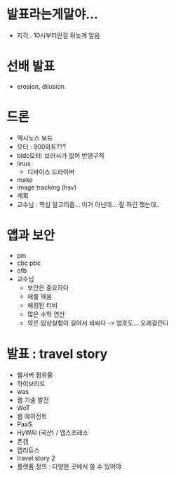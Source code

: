 발표라는게말야...
=================

-	지각.. 10시부터란걸 뒤늦게 알음

선배 발표
=========

-	erosion, dilusion

드론
====

-	엑시노스 보드
-	모터 : 900와트???
-	bldc모터: 브러시가 없어 반영구적
-	linux
	-	디바이스 드라이버
-	make
-	image tracking (hsv)
-	계획
-	교수님 : 핵심 알고리즘... 이거 아닌데... 잘 하긴 했는데..

앱과 보안
=========

-	pin
-	cbc pbc
-	ofb
-	교수님
	-	보안은 중요하다
	-	애를 깨움
	-	해킹된 티비
	-	많은 수학 연산
	-	약은 임상실험이 길어서 비싸다 -> 암호도... 오래걸린다

발표 : travel story
===================

-	웹서버 점유율
-	하이브리드
-	was
-	웹 기술 발전
-	WoT
-	웹 에이전트
-	PaaS
-	HyWAI (국산) / 앱스프레소
-	폰갭
-	맵리듀스
-	travel story 2
-	플랫폼 정의 : 다양한 곳에서 쓸 수 있어야
